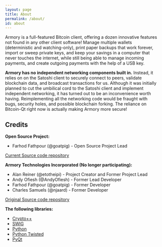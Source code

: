```yaml
---
layout: page
title: About
permalink: /about/
id: about
---
```


Armory is a full-featured Bitcoin client, offering a dozen innovative features not found in any other client software! Manage multiple wallets (deterministic and watching-only), print paper backups that work forever, import or sweep private keys, and keep your savings in a computer that never touches the internet, while still being able to manage incoming payments, and create outgoing payments with the help of a USB key.

**Armory has no independent networking components built in.** Instead, it relies on on the Satoshi client to securely connect to peers, validate blockchain data, and broadcast transactions for us. Although it was initially planned to cut the umbilical cord to the Satoshi client and implement independent networking, it has turned out to be an inconvenience worth having. Reimplementing all the networking code would be fraught with bugs, security holes, and possible blockchain forking. The reliance on Bitcoin-Qt right now is actually making Armory more secure!

Credits
-------
**Open Source Project:** 

 - Farhod Fathpour (@goatpig) - Open Source Project Lead 

[Current Source code repository](https://github.com/goatpig/BitcoinArmory)

**Armory Technologies Incorporated (No longer participating):** 

 - Alan Reiner (@etotheipi) - Project Creator and Former Project Lead 
 - Andy Ofiesh (@AndyOfiesh) - Former Lead Developer 
 - Farhod Fathpour (@goatpig) - Former Developer 
 - Charles Samuels (@njaard) - Former Developer

[Original Source code repository](https://github.com/etotheipi/BitcoinArmory)

**The following libraries:**

 - [Crypto++](https://www.cryptopp.com/)
 - [SWIG](http://www.swig.org/)
 - [Python](https://www.python.org/)
 - [Python Twisted](https://twistedmatrix.com/)
 - [PyQt](https://wiki.python.org/moin/PyQt)
